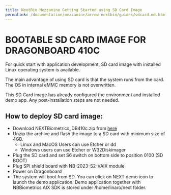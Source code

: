 ```yaml
---
title: NextBio Mezzanine Getting Started using SD Card Image
permalink: /documentation/mezzanine/arrow-nextbio/guides/sdcard.md.html
---
```


# BOOTABLE SD CARD IMAGE FOR DRAGONBOARD 410C

For quick start with application development, SD card image with installed Linux operating system is available.

The main advantage of using SD card is that the system runs from the card. The OS in internal eMMC memory is not overwritten.

This SD Card image has already configured the environment and installed demo app. Any post-installation steps
are not needed.

## How to deploy SD card image:
- Download NEXTBiometrics_DB410c.zip from [here](https://na01.safelinks.protection.outlook.com/?url=https%3A%2F%2Fwww.dropbox.com%2Fs%2Ffl4saqywszs5lwc%2FNEXTBiometrics_DB410c_Linux.zip%3Fdl%3D0&data=02%7C01%7Crobin.roitsch%40arroweurope.com%7C143e1addc3c74257320f08d5c609a03f%7C0beb0c359cbb4feb99e5589e415c7944%7C1%7C0%7C636632667045684285&sdata=bzvVln7dFN0v8uszC%2FZQ3Kp1%2BuuDRMiIgOo6cuWuXvg%3D&reserved=0)
- Unzip the archive and flash the image to a SD card with minimum size of 4GB.
  - Linux and MacOS Users can use Etcher or dd
  - Windows users can use Etcher or W32Diskimager
- Plug the SD card and set S6 switch on bottom side to position 0100 (SD BOOT)
- Plug SPI shield board with NB-2023-S2-VAIX module
- Power on Dragonboard
- The system will boot from SD. You can click on NEXT demo icon to launch the demo application. Demo application together with NBBiometrics AIX SDK is stored under /home/linaro/next folder.
